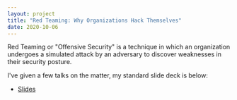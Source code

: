 ```yaml
---
layout: project
title: "Red Teaming: Why Organizations Hack Themselves"
date: 2020-10-06
---
```


Red Teaming or "Offensive Security" is a technique in which an organization
undergoes a simulated attack by an adversary to discover weaknesses in their
security posture.

I've given a few talks on the matter, my standard slide deck is below:

* [Slides](/static/attachments/redteaming.pdf)
